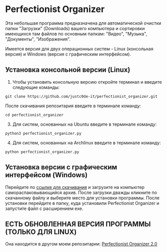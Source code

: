 # Perfectionist Organizer
Эта небольшая программа предназначена для автоматической очистки папки "Загрузки" (Downloads) вашего компьютера и сортировки имеющихся там файлов по основным папкам: "Видео", "Музыка", "Документы", "Изображения".

Имеется версия для двух операционных систем - Linux (консольная версия) и Windows (версия с графическим интерфейсом).

## Установка консольной версии (Linux)

1. Чтобы установить консольную версию откройте терминал и введите следующие команды:

<pre><code>git clone https://github.com/justc0de-it/perfectionist_organizer.git</code></pre>

После скачивания репозитария введите в терминале команду:

<pre><code>cd perfectionist_organizer</code></pre>

3. Для систем, основанных на Ubuntu введите в терминале команду:     

<pre><code>python3 perfectionist_organizer.py</code></pre>

4. Для систем, основанных на Archlinux введите в терминале команду:

<pre><code>python perfectionist_organizer.py</code></pre>

## Установка версии с графическим интерфейсом (Windows)
Перейдите по [ссылке для скачивания](https://disk.yandex.ru/d/cPlg443haXVHvA) и загрузите на компьютер самораспаковывающийся архив. После загрузки дважды кликните по скачанному файлу и выберите место для установки программы. После установки перейдите в папку, куда установили Perfectionist Organizer и запустите файл c расширением exe.

## ЕСТЬ ОБНОВЛЕННАЯ ВЕРСИЯ ПРОГРАММЫ (ТОЛЬКО ДЛЯ LINUX)

Она находится в другом моем репозитарии: [Perfectionist Organizer 2.0](https://github.com/bantikgames/pfo2_0)
